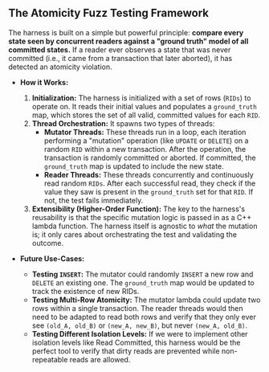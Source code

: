 ## The Atomicity Fuzz Testing Framework
The harness is built on a simple but powerful principle: **compare every state seen by concurrent readers against a "ground truth" model of all committed states.** If a reader ever observes a state that was never committed (i.e., it came from a transaction that later aborted), it has detected an atomicity violation.

*   **How it Works:**
    1.  **Initialization:** The harness is initialized with a set of rows (`RIDs`) to operate on. It reads their initial values and populates a `ground_truth` map, which stores the set of all valid, committed values for each `RID`.
    2.  **Thread Orchestration:** It spawns two types of threads:
        *   **Mutator Threads:** These threads run in a loop, each iteration performing a "mutation" operation (like `UPDATE` or `DELETE`) on a random `RID` within a new transaction. After the operation, the transaction is randomly committed or aborted. If committed, the `ground_truth` map is updated to include the new state.
        *   **Reader Threads:** These threads concurrently and continuously read random `RIDs`. After each successful read, they check if the value they saw is present in the `ground_truth` set for that `RID`. If not, the test fails immediately.
    3.  **Extensibility (Higher-Order Function):** The key to the harness's reusability is that the specific mutation logic is passed in as a C++ lambda function. The harness itself is agnostic to *what* the mutation is; it only cares about orchestrating the test and validating the outcome.

*   **Future Use-Cases:**
    *   **Testing `INSERT`:** The mutator could randomly `INSERT` a new row and `DELETE` an existing one. The `ground_truth` map would be updated to track the existence of new RIDs.
    *   **Testing Multi-Row Atomicity:** The mutator lambda could update two rows within a single transaction. The reader threads would then need to be adapted to read both rows and verify that they only ever see `(old_A, old_B)` or `(new_A, new_B)`, but never `(new_A, old_B)`.
    *   **Testing Different Isolation Levels:** If we were to implement other isolation levels like Read Committed, this harness would be the perfect tool to verify that dirty reads are prevented while non-repeatable reads are allowed.
